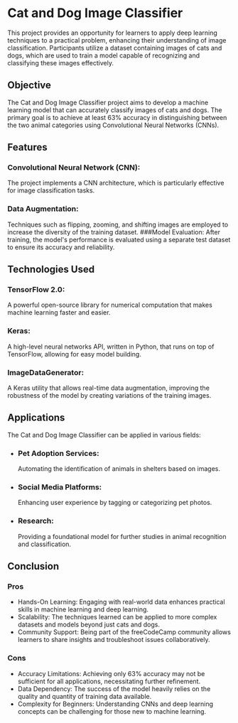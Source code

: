 
# Cat and Dog Image Classifier
This project provides an opportunity for learners to apply deep learning techniques to a practical problem, enhancing their understanding of image classification. Participants utilize a dataset containing images of cats and dogs, which are used to train a model capable of recognizing and classifying these images effectively.


## Objective

The Cat and Dog Image Classifier project aims to develop a machine learning model that can accurately classify images of cats and dogs. The primary goal is to achieve at least 63% accuracy in distinguishing between the two animal categories using Convolutional Neural Networks (CNNs).
## Features

### Convolutional Neural Network (CNN): 
The project implements a CNN architecture, which is particularly effective for image classification tasks.
### Data Augmentation: 
Techniques such as flipping, zooming, and shifting images are employed to increase the diversity of the training dataset.
###Model Evaluation:
After training, the model's performance is evaluated using a separate test dataset to ensure its accuracy and reliability.
## Technologies Used
### TensorFlow 2.0: 
A powerful open-source library for numerical computation that makes machine learning faster and easier.
### Keras: 
A high-level neural networks API, written in Python, that runs on top of TensorFlow, allowing for easy model building.
### ImageDataGenerator: 
A Keras utility that allows real-time data augmentation, improving the robustness of the model by creating variations of the training images.



## Applications

The Cat and Dog Image Classifier can be applied in various fields:
- ### Pet Adoption Services:
  Automating the identification of animals in shelters based on images.
- ### Social Media Platforms: 
  Enhancing user experience by tagging or categorizing pet photos.
- ### Research: 
  Providing a foundational model for further studies in animal recognition and classification.
## Conclusion
### Pros
- Hands-On Learning: Engaging with real-world data enhances practical skills in machine learning and deep learning.
- Scalability: The techniques learned can be applied to more complex datasets and models beyond just cats and dogs.
- Community Support: Being part of the freeCodeCamp community allows learners to share insights and troubleshoot issues collaboratively.
### Cons
- Accuracy Limitations: Achieving only 63% accuracy may not be sufficient for all applications, necessitating further refinement.
- Data Dependency: The success of the model heavily relies on the quality and quantity of training data available.
- Complexity for Beginners: Understanding CNNs and deep learning concepts can be challenging for those new to machine learning.
